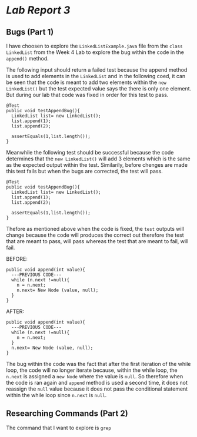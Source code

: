 # ***Lab Report 3***

## **Bugs (Part 1)**

I have choosen to explore the `LinkedListExample.java` file from the `class LinkedList` from the Week 4 Lab to explore the bug within the code in the `append()` method.


The following input should return a failed test because the append method is used to add elements in the `LinkedList` and in the following coed, it can be seen that the code is meant to add two elements within the `new LinkedList()` but the test expected value says the there is only one element. But during our lab that code was fixed in order for this test to pass.

  ```
  @Test
  public void testAppendBug(){
    LinkedList list= new LinkedList();
    list.append(1);
    list.append(2);

    assertEquals(1,list.length());
  }
  ```

Meanwhile the following test should be successful because the code determines that the `new LinkedList()` will add 3 elements which is the same as the expected output within the test. Similarily, before chenges are made this test fails but when the bugs are corrected, the test will pass.

  ```
  @Test
  public void testAppendBug(){
    LinkedList list= new LinkedList();
    list.append(1);
    list.append(2);

    assertEquals(1,list.length());
  }
  ```

Thefore as mentioned above when the code is fixed, the `test` outputs will change because the code will produces the correct out therefore the test that are meant to pass, will pass whereas the test that are meant to fail, will fail.

BEFORE:
  ```
  public void append(int value){
    ---PREVIOUS CODE---
    while (n.next !=null){
      n = n.next;
      n.next= New Node (value, null);
    }
  }
  ```

AFTER:
  ```
  public void append(int value){
    ---PREVIOUS CODE---
    while (n.next !=null){
      n = n.next;
    }
    n.next= New Node (value, null);
  }
  ```

The bug within the code was the fact that after the first iteration of the while loop, the code will no longer iterate because, within the while loop, the `n.next` is assigned a `new Node` where the value is `null`. So therefore when the code is ran again and `append` method is used a second time, it does not reassign the `null` value because it does not pass the conditional statement within the while loop since `n.next` is `null`.

## **Researching Commands (Part 2)**

The command that I want to explore is `grep`


